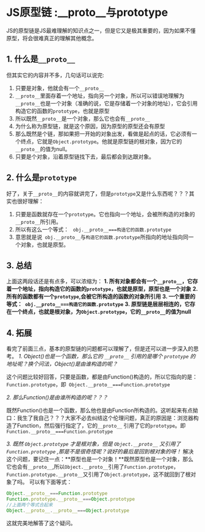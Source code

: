 # JS原型链 :__proto__与prototype

JS的原型链是JS最难理解的知识点之一，但是它又是极其重要的，因为如果不懂原型，将会很难真正的理解其他概念。
## 1. 什么是```__proto__```
但其实它的内容并不多，几句话可以说完:
1. 只要是对象，他就会有一个```__proto__```
2. ```__proto__```里面存着一个地址，指向另一个对象，所以可以错误地理解为```__proto__```也是一个对象（准确的说，它是存储着一个对象的地址），它会引用构造它的函数的```prototype```，也就是原型
3. 所以既然```__proto__```是一个对象，那么它也会有```__proto__```
4. 为什么称为原型链，就是这个原因，因为原型的原型还会有原型
5. 那么既然是个链，那如果把一开始的对象出发，看做是起点的话，它必须有一个终点，它就是```Object.prototype```。他就是原型链的根对象，因为它的```__proto__```的值为null。
6. 只要是个对象，沿着原型链找下去，最后都会到达跟对象。

## 2. 什么是```prototype```
好了，关于```__proto__```的内容就讲完了，但是```prototype```又是什么东西呢？？？其实也很好理解：
1. 只要是函数就存在一个```prototype```。它也指向一个地址，会被所构造的对象的```__proto__```所引用。
2. 所以有这么一个等式：
``` obj.__proto__===构造它的函数.prototype```
3. 意思就是说``` obj.__proto__```与```构造它的函数.prototype```所指向的地址指向同一个对象，也就是原型。
## 3. 总结
上面这两段话还是有点多，可以浓缩为：
**1. 所有对象都会有一个```__proto__```，它存着一个地址，指向构造它的函数的```prototype```，也就是原型，原型也是一个对象**
**2. 所有的函数都有一个```prototype```,会被它所构造的函数的对象所引用**
**3. 一个重要的等式：``` obj.__proto__===构造它的函数.prototype```**
**3. 原型链是层层相连的，它存在一个终点，也就是根对象，为```Object.prototype```，它的```__proto__```的值为null**
## 4. 拓展
看完了前面三点，基本的原型链的问题都可以理解了，但是还可以进一步深入的思考。
*1. Object()也是一个函数，那么它的 ```__proto__``` 引用的是哪个 ```prototype``` 的地址呢？换个问法，Object()是由谁构造的呢？*

这个问题比较好回答，只要是函数，都是由Function()构造的，所以它指向的是：```Function.prototype```，即``` Object.__proto__===Function.prototype```

*2. 那么Function()是由谁所构造的呢？？？*

既然Function()也是一个函数，那么他也是由Function所构造的。这听起来有点拗口：我生了我自己？？？大家不必去纠结这个伦理问题，真正的原因是：浏览器构造了Function，然后强行指定了，它的```__proto__``` 引用了它的```prototype```。即``` Function.__proto__===Function.prototype```

*3. 既然 ```Object.prototype``` 才是根对象，但是 ```Object.__proto__``` 又引用了 ```Function.prototype``` ,那是不是很奇怪呢？说好的最后是回到根对象的呀！*
解决这个问题，要记住一点：**原型也是一个对象！**既然原型也是一个对象，那么它也会有```__proto__```,所以```Object.__proto__```引用了```Function.prototype```，```Function.prototype.__proto__```又引用了```Object.prototype```，这不就回到了根对象了吗。
可以有下面等式：
```js
Object.__proto__===Function.prototype
Function.prototype.__proto__===Object.prototype
//上面两个等式合起来
Object.__proto__.__proto__===Object.prototype
```
这就完美地解答了这个疑问。
